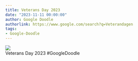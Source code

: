 ```yaml
---
title: Veterans Day 2023
date: "2023-11-11 00:00:00"
author: Google Doodle
authorlink: https://www.google.com/search?q=Veterandagen
tags:
- Google-Doodle
---
```

<img src="https://www.google.com/logos/doodles/2023/veterans-day-2023-6753651837109963-l.png" referrerpolicy="no-referrer"><br>Veterans Day 2023 #GoogleDoodle